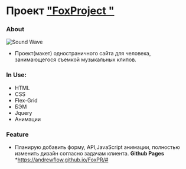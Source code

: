 #  Проект <a href="https://andrewflow.github.io/FoxPR/">"FoxProject "</a>

### About

![Sound Wave](https://user-images.githubusercontent.com/95470563/188994372-3632182d-6bf8-42b5-9bd2-4c52b7a2523a.svg)

* Проект(макет) одностраничного сайта для человека, занимающегося съемкой музыкальных клипов.

### In Use: 
* HTML
* CSS
* Flex-Grid
* БЭМ
* Jquery
* Анимации
 
 
 ### Feature
 * Планирую добавить форму, API,JavaScript анимации, полностью изменить дизайн согласно задачам клиента.
**Github Pages**
*https://andrewflow.github.io/FoxPR/#


